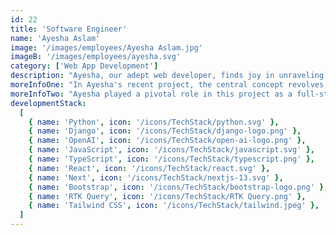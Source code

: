 ```yaml
---
id: 22
title: 'Software Engineer'
name: 'Ayesha Aslam'
image: '/images/employees/Ayesha Aslam.jpg'
imageB: '/images/employees/ayesha.svg'
category: ['Web App Development']
description: "Ayesha, our adept web developer, finds joy in unraveling the tales of history and immersing herself in the cinematic narratives of movies and TV series. Her love for studying history enriches her understanding of the past and fuels her creative spirit, reflecting on the innovative solutions she brings to our dynamic web development projects."
moreInfoOne: "In Ayesha's recent project, the central concept revolves around an all-in-one financial report analysis tool designed for the comprehensive evaluation of quarterly reports from various companies. This powerful tool provides users with a brief company overview, insights from earning calls, detailed analysis of recent filings, and a thorough comparison of peers and industry. Additionally, Audit Ally allows users to filter and view specific quarterly reports through a document viewer, offering features for viewing, searching, and downloading reports."
moreInfoTwo: "Ayesha played a pivotal role in this project as a full-stack developer, contributing to both the frontend and backend development. The technology stack utilized in this project included OpenAI for text analysis, Stripe for seamless payment integration, and Selenium WebDriver for extracting PDFs. The frontend was developed using React, while the backend was built on Django, combining to create a robust and user-friendly financial analysis tool for the specified audience. The target audience for this tool encompasses stock investors, traders, and businessmen, providing them with valuable insights to make informed financial decisions."
developmentStack:
  [
    { name: 'Python', icon: '/icons/TechStack/python.svg' },
    { name: 'Django', icon: '/icons/TechStack/django-logo.png' },
    { name: 'OpenAI', icon: '/icons/TechStack/open-ai-logo.png' },
    { name: 'JavaScript', icon: '/icons/TechStack/javascript.svg' },
    { name: 'TypeScript', icon: '/icons/TechStack/typescript.png' },
    { name: 'React', icon: '/icons/TechStack/react.svg' },
    { name: 'Next', icon: '/icons/TechStack/nextjs-13.svg' },
    { name: 'Bootstrap', icon: '/icons/TechStack/bootstrap-logo.png' },
    { name: 'RTK Query', icon: '/icons/TechStack/RTK Query.png' },
    { name: 'Tailwind CSS', icon: '/icons/TechStack/tailwind.jpeg' },
  ]
---
```

